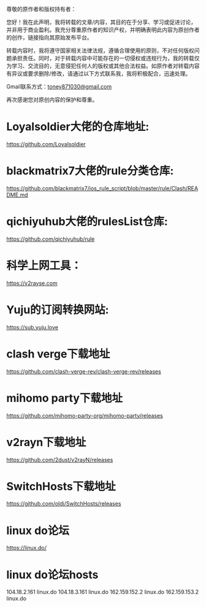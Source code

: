 尊敬的原作者和版权持有者：

您好！我在此声明，我将转载的文章/内容，其目的在于分享、学习或促进讨论，并非用于商业盈利。我充分尊重原作者的知识产权，并明确表明此内容为原创作者的创作，链接指向其原始发布平台。

转载内容时，我将遵守国家相关法律法规，遵循合理使用的原则，不对任何版权问题承担责任。同时，对于转载内容中可能存在的一切侵权或违规行为，我的转载仅为学习、交流目的，无意侵犯任何人的版权或其他合法权益。如原作者对转载内容有异议或要求删除/修改，请通过以下方式联系我，我将积极配合，迅速处理。

Gmail联系方式：toney871030@gmail.com

再次感谢您对原创内容的保护和尊重。

# Loyalsoldier大佬的仓库地址: 
  https://github.com/Loyalsoldier

# blackmatrix7大佬的rule分类仓库:
  https://github.com/blackmatrix7/ios_rule_script/blob/master/rule/Clash/README.md

# qichiyuhub大佬的rulesList仓库:
  https://github.com/qichiyuhub/rule

# 科学上网工具：
  https://v2rayse.com
# Yuju的订阅转换网站:
  https://sub.yuju.love

# clash verge下载地址
  https://github.com/clash-verge-rev/clash-verge-rev/releases

# mihomo party下载地址
  https://github.com/mihomo-party-org/mihomo-party/releases

# v2rayn下载地址
  https://github.com/2dust/v2rayN/releases

# SwitchHosts下载地址
  https://github.com/oldj/SwitchHosts/releases
  
# linux do论坛
  https://linux.do/
# linux do论坛hosts  
 104.18.2.161 linux.do
 104.18.3.161 linux.do
 162.159.152.2 linux.do
 162.159.153.2 linux.do
        



